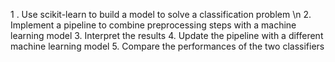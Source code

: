 1 . Use scikit-learn to build a model to solve a classification problem \n
2. Implement a pipeline to combine preprocessing steps with a machine learning model
3. Interpret the results
4. Update the pipeline with a different machine learning model
5. Compare the performances of the two classifiers
